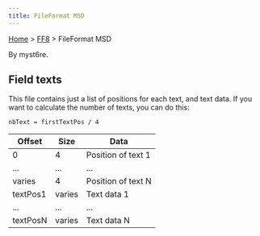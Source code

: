```yaml
---
title: FileFormat MSD
---
```


[Home](../Main%20Page.md) > [FF8](../FF8.md) > FileFormat MSD

By myst6re.

## Field texts

This file contains just a list of positions for each text, and text
data. If you want to calculate the number of texts, you can do this:

    nbText = firstTextPos / 4

| Offset   | Size   | Data               |
|----------|--------|--------------------|
| 0        | 4      | Position of text 1 |
| ...      | ...    | ...                |
| varies   | 4      | Position of text N |
| textPos1 | varies | Text data 1        |
| ...      | ...    | ...                |
| textPosN | varies | Text data N        |
